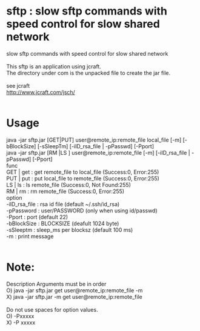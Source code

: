 # sftp : slow sftp commands with speed control for slow shared network <br>
slow sftp commands with speed control for slow shared network<br>
<br>
This sftp is an application using jcraft.<br>
The directory under com is the unpacked file to create the jar file.<br>
<br>
see jcraft<br>
http://www.jcraft.com/jsch/<br>
<br>
# Usage <br>
java -jar sftp.jar [GET|PUT] user@remote_ip:remote_file local_file [-m] [-bBlockSize] [-sSleepTm] [-iID_rsa_file | -pPasswd] [-Pport]<br>
java -jar sftp.jar [RM |LS ] user@remote_ip:remote_file [-m] [-iID_rsa_file | -pPasswd] [-Pport]<br>
func<br>
    GET | get     : get remote_file to local_file  (Success:0, Error:255)<br>
    PUT | put     : put local_file  to remote_file (Success:0, Error:255)<br>
    LS  | ls      : ls  remote_file (Success:0, Not Found:255)<br>
    RM  | rm      : rm  remote_file (Success:0, Error:255)<br>
option<br>
    -iID_rsa_file :  rsa id file          (default ~/.ssh/id_rsa)<br>
    -pPassword    :  user/PASSWORD        (only when using id/passwd)<br>
    -Pport        :  port                 (default 22)<br>
    -bBlockSize   :  BLOCKSIZE            (deafult 1024 byte)<br>
    -sSleeptm     :  sleep_ms per blocksz (default 100 ms)<br>
    -m            :  print message<br>
<br>
# Note: <br>
 Description Arguments must be in order<br>
  O) java -jar sftp.jar get user@remote_ip:remote_file -m <br>
  X) java -jar sftp.jar -m get user@remote_ip:remote_file<br>
<br>
 Do not use spaces for option values.<br>
  O) -Pxxxxx<br>
  X) -P xxxxx<br>

